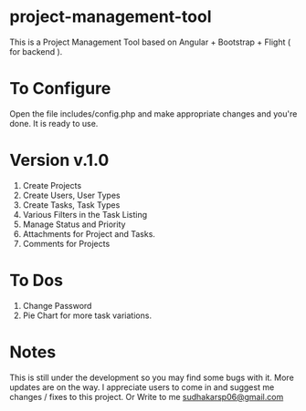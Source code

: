 project-management-tool
=======================

This is a Project Management Tool based on Angular + Bootstrap + Flight ( for backend ).

To Configure
=======================
Open the file includes/config.php and make appropriate changes and you're done. It is ready to use.

Version v.1.0
=======================
1) Create Projects
2) Create Users, User Types
3) Create Tasks, Task Types
4) Various Filters in the Task Listing
5) Manage Status and Priority
6) Attachments for Project and Tasks.
7) Comments for Projects


To Dos
=======================
1) Change Password
2) Pie Chart for more task variations.

Notes
=======================
This is still under the development so you may find some bugs with it. More updates are on the way. I appreciate users to come in and suggest me changes / fixes to this project. Or Write to me sudhakarsp06@gmail.com